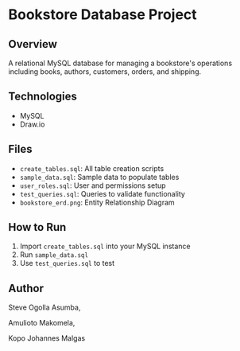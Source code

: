 
# Bookstore Database Project

## Overview
A relational MySQL database for managing a bookstore's operations including books, authors, customers, orders, and shipping.

## Technologies
- MySQL
- Draw.io

## Files
- `create_tables.sql`: All table creation scripts
- `sample_data.sql`: Sample data to populate tables
- `user_roles.sql`: User and permissions setup
- `test_queries.sql`: Queries to validate functionality
- `bookstore_erd.png`: Entity Relationship Diagram

## How to Run
1. Import `create_tables.sql` into your MySQL instance
2. Run `sample_data.sql`
3. Use `test_queries.sql` to test

## Author
Steve Ogolla Asumba,

Amulioto Makomela,

Kopo Johannes Malgas

